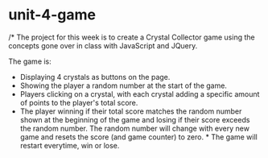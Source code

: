 # unit-4-game

/* The project for this week is to create a Crystal Collector game using the concepts gone over in class with JavaScript and JQuery.

The game is:

* Displaying 4 crystals as buttons on the page.
* Showing the player a random number at the start of the game.
* Players clicking on a crystal, with each crystal adding a specific amount of points to the player's total score. 
* The player winning if their total score matches the random number shown at the beginning of the game and losing if their score exceeds the random number. The random number will change with every new game and resets the score (and game counter) to zero.
​* The game will restart everytime, win or lose.
